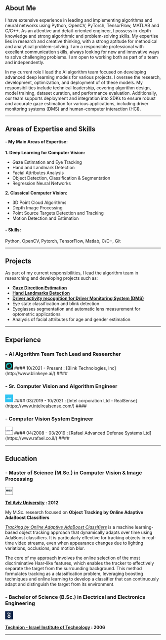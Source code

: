 ## About Me ##
I have extensive experience in leading and implementing algorithms and neural networks using Python, OpenCV, PyTorch, TensorFlow, MATLAB and C/C++.
As an attentive and detail-oriented engineer, I possess in-depth knowledge and strong algorithmic and problem-solving skills.
My expertise lies in research and creative thinking, with a strong aptitude for methodical and analytical problem-solving.
I am a responsible professional with excellent communication skills, always looking for new and innovative ways to solve challenging problems. I am open to working both as part of a team and independently.

In my current role I lead the AI algorithm team focused on developing advanced deep learning models for various projects. I oversee the research, development, optimization, and deployment of of these models. My responsibilities include technical leadership, covering algorithm design, model training, dataset curation, and performance evaluation. Additionally, our team supports deployment and integration into SDKs to ensure robust and accurate gaze estimation for various applications, including driver monitoring systems (DMS) and human-computer interaction (HCI).

---

## Areas of Expertise and Skills  ##

#### - My Main Areas of Expertise: ####

**1. Deep Learning for Computer Vision:**
+ Gaze Estimation and Eye Tracking
+ Hand and Landmark Detection
+ Facial Attributes Analysis
+ Object Detection, Classification & Segmentation
+ Regression Neural Networks
  
**2. Classical Computer Vision:**
+ 3D Point Cloud Algorithms
+ Depth Image Processing
+ Point Source Targets Detection and Tracking
+ Motion Detection and Estimation

#### - Skills: ####

Python, OpenCV, Pytorch, TensorFlow, Matlab, C/C+, Git

---

## Projects  ##

As part of my current responsibilities, I lead the algorithm team in researching and developing projects such as:
+ **[Gaze Direction Estimation](pages/gaze_estimation_project/gaze_estimation.md)**
+ **[Hand Landmarks Detection](pages/hand_detection_project/hand_detection.md)**
+ **[Driver activity recognition for Driver Monitoring System (DMS)](pages/dms_project/dms.md)**
+ Eye state classification and blink detection
+ Eyeglasses segmentation and automatic lens measurement for optometric applications
+ Analysis of facial attributes for age and gender estimation

---

## Experience  ##

### - AI Algorithm Team Tech Lead and Researcher ###

<img src="images/blink_technologies_incorporation_logo.jpg?raw=true" width="5%" height="5%"/>
#### 10/2021 - Present : [Blink Technologies, Inc](http://www.blinkeye.ai/) ####

### - Sr. Computer Vision and Algorithm Engineer ###

<img src="images/intel_corporation_logo.jpg?raw=true" width="5%" height="5%"/>
#### 03/2019 - 10/2021 : [Intel corporation Ltd - RealSense](https://www.intelrealsense.com/) ####

### - Computer Vision System Engineer ###

<img src="images/Rafael_logo_border.jpg?raw=true" width="5%" height="5%"/>
#### 04/2008 - 03/2019 : [Rafael Advanced Defense Systems Ltd](https://www.rafael.co.il/) ####
  

---

## Education  ##
### - Master of Science (M.Sc.) in Computer Vision & Image Processing ###
<img src="images/tel_aviv_university_logo_border.jpg?raw=true" width="5%" height="5%"/>

**[Tel Aviv University](https://www.linkedin.com/school/tel-aviv-university/) : 2012**

My M.Sc. research focused on **Object Tracking by Online Adaptive AdaBoost Classifiers**

[*Tracking by Online Adaptive AdaBoost Classifiers*](https://www.youtube.com/watch?v=7SY7zlmDr0M) is a machine learning-based object tracking approach that dynamically adapts over time using AdaBoost classifiers. It is particularly effective for tracking objects in real-time video streams, even when appearance changes due to lighting variations, occlusions, and motion blur.

The core of my approach involves the online selection of the most discriminative Haar-like features, which enables the tracker to effectively separate the target from the surrounding background. This method formulates tracking as a classification problem, leveraging boosting techniques and online learning to develop a classifier that can continuously adapt and distinguish the target from its environment.


### - Bachelor of Science (B.Sc.) in Electrical and Electronics Engineering ###
<img src="images/technion_logo.jpg?raw=true" width="5%" height="5%"/>

**[Technion - Israel Institute of Technology](https://www.linkedin.com/school/technion/) : 2006**

---



